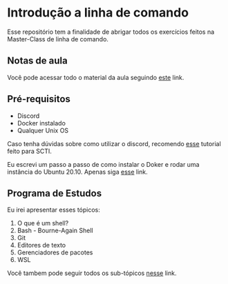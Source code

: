 # Introdução a linha de comando

Esse repositório tem a finalidade de abrigar todos os exercícios feitos na Master-Class de linha de comando.

## Notas de aula

Você pode acessar todo o material da aula seguindo [este](https://www.notion.so/Introdu-o-a-linha-de-comando-7829115a77e04e2aa0a7f133c5af2438) link.

## Pré-requisitos

* Discord
* Docker instalado
* Qualquer Unix OS

Caso tenha dúvidas sobre como utilizar o discord, recomendo [esse](https://www.youtube.com/watch?v=kQE9bn2aJkQ) tutorial feito para SCTI.

Eu escrevi um passo a passo de como instalar o Doker e rodar uma instância do Ubuntu 20.10.
Apenas siga [esse](https://www.notion.so/Docker-dd5f07be481c4680b82035ec2c78c268) link.

## Programa de Estudos

Eu irei apresentar esses tópicos:

1. O que é um shell?
2. Bash - Bourne-Again Shell
3. Git
4. Editores de texto
5. Gerenciadores de pacotes
6. WSL

Você tambem pode seguir todos os sub-tópicos [nesse](https://www.notion.so/CLI-Introduction-f9353bd78569407d8a5b655e5d33c827) link.
